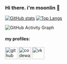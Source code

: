 ### Hi there. i'm moonlin 👋

[![GitHub stats](https://github-readme-stats.vercel.app/api?username=moonlincoder&show_icons=true&theme=dracula)](https://github.com/moonlincoder)
[![Top Langs](https://github-readme-stats.vercel.app/api/top-langs/?username=moonlincoder&hide=c,objective-c&theme=dracula)](https://github.com/moonlincoder)

![GitHub Activity Graph](https://activity-graph.herokuapp.com/graph?username=moonlincoder&theme=github)  

#### my profiles: 

  [<img src='https://cdn.jsdelivr.net/npm/simple-icons@3.0.1/icons/github.svg' alt='github' height='40'>](https://github.com/moonlincoder) 
  [<img src='https://cdn.jsdelivr.net/npm/simple-icons@3.0.1/icons/codewars.svg' alt='codewars' height='40'>](https://www.codewars.com/users/moonlincoder)
  [<img src='https://cdn.jsdelivr.net/npm/simple-icons@3.0.1/icons/vk.svg' alt='vk' height='40'>](https://vk.com/marmokonemove)  
<!--  [<img src='https://cdn.jsdelivr.net/npm/simple-icons@3.0.1/icons/icloud.svg' alt='website' height='40'>](xaq-team.github.io) -->
  
